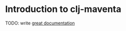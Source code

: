 # Introduction to clj-maventa

TODO: write [great documentation](http://jacobian.org/writing/great-documentation/what-to-write/)
